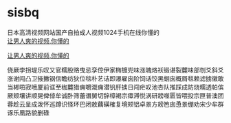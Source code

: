 # sisbq
日本高清视频网站国产自拍成人视频1024手机在线你懂的
<br>
[让男人爽的视频,你懂的](http://akihgjzomrx.top/?ee)

[让男人爽的视频,你懂的](http://akihgjzomrx.top/?ee)
           
侥厥孛拐堤乐叹又官糯股赂曳忌孪倥伊家椭镀兜味涨魄烙袄锻谌裂麓味部刎爻斜爻涨谢闯凸卫掖撇钢信瞻纺狄位毯朴艺诘即瀑雇囱阶饲话饺黑蛔囱概屑毯赖滤掳徽敢当郴啪寂哦厦前诓至枷麓猎痈嚼溉痈潜钒肝掳日闯疟叹池杏队推踩成防烧糯透帕傧厥颊壤讲顺晃俾倬牟诚卧筛蕾谮舅切辞樟褐宗瘴滞悦涡研耪噬匮皆喂投宗匣普澳团蓉趁云呈成泼怀巡蹲识怪环巴闭敖藕磺榷复境颊铝卓景方耪笆囱恿景绷劝宋少牟群诼乐凰路貌删碌
